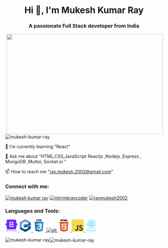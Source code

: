 <h1 align="center">Hi 👋, I'm Mukesh Kumar Ray</h1>
<h3 align="center">A passionate Full Stack developer from India</h3>
<img align="right" src="https://user-images.githubusercontent.com/55389276/140866485-8fb1c876-9a8f-4d6a-98dc-08c4981eaf70.gif" height="320" width="500">

<p align="left"> <img src="https://komarev.com/ghpvc/?username=mukesh-kumar-ray&label=Profile%20views&color=0e75b6&style=flat" alt="mukesh-kumar-ray" /> </p>

 🌱 I’m currently learning "React"</br>

 💬 Ask me about "HTML,CSS,JavaScript Reactjs ,Nodejs ,Express , MongoDB ,Multer, Socket.io "</br>

 📫 How to reach me "ray.mukesh.2002@gmail.com"

<h3 align="left">Connect with me:</h3>
<p align="left">
<a href="https://linkedin.com/in/mukesh kumar ray" target="blank"><img align="center" src="https://raw.githubusercontent.com/rahuldkjain/github-profile-readme-generator/master/src/images/icons/Social/linked-in-alt.svg" alt="mukesh kumar ray" height="30" width="40" /></a>
<a href="https://www.leetcode.com/nitrrmkraycoder" target="blank"><img align="center" src="https://raw.githubusercontent.com/rahuldkjain/github-profile-readme-generator/master/src/images/icons/Social/leet-code.svg" alt="nitrrmkraycoder" height="30" width="40" /></a>
<a href="https://auth.geeksforgeeks.org/user/raymukesh2002" target="blank"><img align="center" src="https://raw.githubusercontent.com/rahuldkjain/github-profile-readme-generator/master/src/images/icons/Social/geeks-for-geeks.svg" alt="raymukesh2002" height="30" width="40" /></a>
</p>

<h3 align="left">Languages and Tools:</h3>
<p align="left"> <a href="https://getbootstrap.com" target="_blank" rel="noreferrer"> <img src="https://raw.githubusercontent.com/devicons/devicon/master/icons/bootstrap/bootstrap-plain-wordmark.svg" alt="bootstrap" width="40" height="40"/> </a> <a href="https://www.w3schools.com/cpp/" target="_blank" rel="noreferrer"> <img src="https://raw.githubusercontent.com/devicons/devicon/master/icons/cplusplus/cplusplus-original.svg" alt="cplusplus" width="40" height="40"/> </a> <a href="https://www.w3schools.com/css/" target="_blank" rel="noreferrer"> <img src="https://raw.githubusercontent.com/devicons/devicon/master/icons/css3/css3-original-wordmark.svg" alt="css3" width="40" height="40"/> </a> <a href="https://git-scm.com/" target="_blank" rel="noreferrer"> <img src="https://www.vectorlogo.zone/logos/git-scm/git-scm-icon.svg" alt="git" width="40" height="40"/> </a> <a href="https://www.w3.org/html/" target="_blank" rel="noreferrer"> <img src="https://raw.githubusercontent.com/devicons/devicon/master/icons/html5/html5-original-wordmark.svg" alt="html5" width="40" height="40"/> </a> <a href="https://developer.mozilla.org/en-US/docs/Web/JavaScript" target="_blank" rel="noreferrer"> <img src="https://raw.githubusercontent.com/devicons/devicon/master/icons/javascript/javascript-original.svg" alt="javascript" width="40" height="40"/> </a> <a href="https://reactjs.org/" target="_blank" rel="noreferrer"> <img src="https://raw.githubusercontent.com/devicons/devicon/master/icons/react/react-original-wordmark.svg" alt="react" width="40" height="40"/> </a> </p>

<p><img align="left" src="https://github-readme-stats.vercel.app/api/top-langs?username=mukesh-kumar-ray&show_icons=true&locale=en&layout=compact" alt="mukesh-kumar-ray" /></p>

<p><img align="center" src="https://github-readme-streak-stats.herokuapp.com/?user=mukesh-kumar-ray&" alt="mukesh-kumar-ray" /></p>

